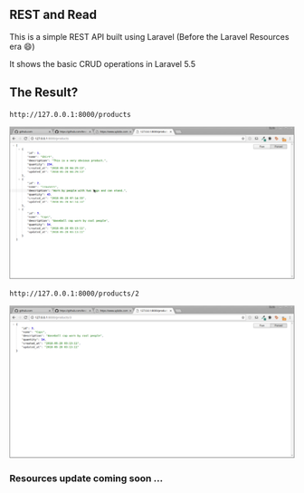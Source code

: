 ## REST and Read
This is a simple REST API built using Laravel (Before the Laravel Resources era :smile:)

It shows the basic CRUD operations in Laravel 5.5

## The Result?
```
http://127.0.0.1:8000/products
```
![Screenshot1](screenshots/screenshot1.png)

```
http://127.0.0.1:8000/products/2
```
![Screenshot2](screenshots/screenshot2.png)
### Resources update coming soon ...   